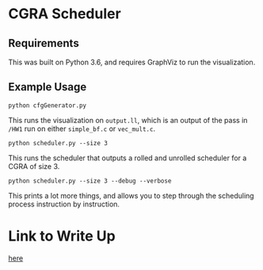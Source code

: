 # CGRA Scheduler

## Requirements
This was built on Python 3.6, and requires GraphViz to run the visualization.

## Example Usage
```
python cfgGenerator.py
```
This runs the visualization on `output.ll`, which is an output of the pass in `/HW1` run on either `simple_bf.c` or `vec_mult.c`.

```
python scheduler.py --size 3
```
This runs the scheduler that outputs a rolled and unrolled scheduler for a CGRA of size 3.
```
python scheduler.py --size 3 --debug --verbose
```
This prints a lot more things, and allows you to step through the scheduling process instruction by instruction.

# Link to Write Up

[here](https://www.overleaf.com/7561115417tzzwrskhnsnc)
